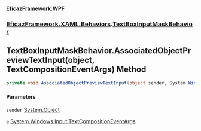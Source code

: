 #### [EficazFramework.WPF](EficazFrameworkWPF.md 'EficazFramework WPF')
### [EficazFramework.XAML.Behaviors](EficazFrameworkWPF.md#EficazFramework.XAML.Behaviors 'EficazFramework.XAML.Behaviors').[TextBoxInputMaskBehavior](EficazFramework.XAML.Behaviors/TextBoxInputMaskBehavior.md 'EficazFramework.XAML.Behaviors.TextBoxInputMaskBehavior')

## TextBoxInputMaskBehavior.AssociatedObjectPreviewTextInput(object, TextCompositionEventArgs) Method

```csharp
private void AssociatedObjectPreviewTextInput(object sender, System.Windows.Input.TextCompositionEventArgs e);
```
#### Parameters

<a name='EficazFramework.XAML.Behaviors.TextBoxInputMaskBehavior.AssociatedObjectPreviewTextInput(object,System.Windows.Input.TextCompositionEventArgs).sender'></a>

`sender` [System.Object](https://docs.microsoft.com/en-us/dotnet/api/System.Object 'System.Object')

<a name='EficazFramework.XAML.Behaviors.TextBoxInputMaskBehavior.AssociatedObjectPreviewTextInput(object,System.Windows.Input.TextCompositionEventArgs).e'></a>

`e` [System.Windows.Input.TextCompositionEventArgs](https://docs.microsoft.com/en-us/dotnet/api/System.Windows.Input.TextCompositionEventArgs 'System.Windows.Input.TextCompositionEventArgs')